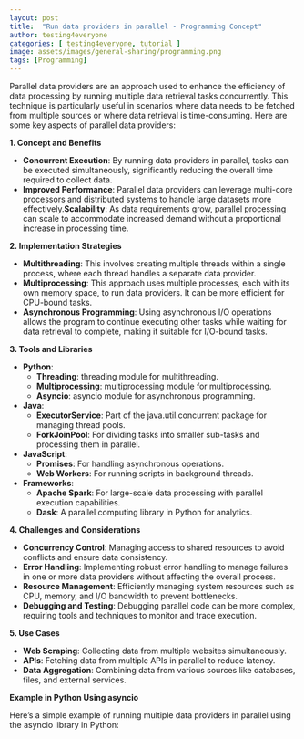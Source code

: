 ```yaml
---
layout: post
title:  "Run data providers in parallel - Programming Concept"
author: testing4everyone
categories: [ testing4everyone, tutorial ]
image: assets/images/general-sharing/programming.png
tags: [Programming]
---
```

Parallel data providers are an approach used to enhance the efficiency of data processing by running multiple data retrieval tasks concurrently. This technique is particularly useful in scenarios where data needs to be fetched from multiple sources or where data retrieval is time-consuming. Here are some key aspects of parallel data providers:

**1. Concept and Benefits**

- **Concurrent Execution**: By running data providers in parallel, tasks can be executed simultaneously, significantly reducing the overall time required to collect data.
- **Improved Performance**: Parallel data providers can leverage multi-core processors and distributed systems to handle large datasets more effectively.**Scalability**: As data requirements grow, parallel processing can scale to accommodate increased demand without a proportional increase in processing time.

**2. Implementation Strategies**

- **Multithreading**: This involves creating multiple threads within a single process, where each thread handles a separate data provider.
- **Multiprocessing**: This approach uses multiple processes, each with its own memory space, to run data providers. It can be more efficient for CPU-bound tasks.
- **Asynchronous Programming**: Using asynchronous I/O operations allows the program to continue executing other tasks while waiting for data retrieval to complete, making it suitable for I/O-bound tasks.

**3. Tools and Libraries**

- **Python**:
    - **Threading**: threading module for multithreading.
    - **Multiprocessing**: multiprocessing module for multiprocessing.
    - **Asyncio**: asyncio module for asynchronous programming.
- **Java**:
    - **ExecutorService**: Part of the java.util.concurrent package for managing thread pools.
    - **ForkJoinPool**: For dividing tasks into smaller sub-tasks and processing them in parallel.
- **JavaScript**:
    - **Promises**: For handling asynchronous operations.
    - **Web Workers**: For running scripts in background threads.
- **Frameworks**:
    - **Apache Spark**: For large-scale data processing with parallel execution capabilities.
    - **Dask**: A parallel computing library in Python for analytics.

**4. Challenges and Considerations**

- **Concurrency Control**: Managing access to shared resources to avoid conflicts and ensure data consistency.
- **Error Handling**: Implementing robust error handling to manage failures in one or more data providers without affecting the overall process.
- **Resource Management**: Efficiently managing system resources such as CPU, memory, and I/O bandwidth to prevent bottlenecks.
- **Debugging and Testing**: Debugging parallel code can be more complex, requiring tools and techniques to monitor and trace execution.

**5. Use Cases**

- **Web Scraping**: Collecting data from multiple websites simultaneously.
- **APIs**: Fetching data from multiple APIs in parallel to reduce latency.
- **Data Aggregation**: Combining data from various sources like databases, files, and external services.

**Example in Python Using asyncio**

Here’s a simple example of running multiple data providers in parallel using the asyncio library in Python: